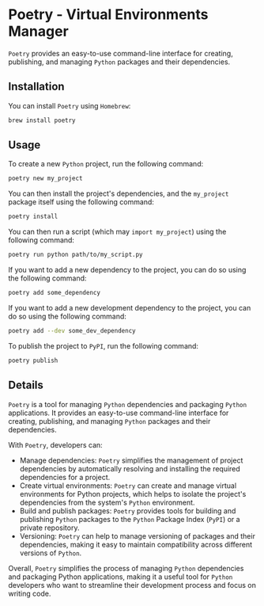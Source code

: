 # Poetry - Virtual Environments Manager

`Poetry` provides an easy-to-use command-line interface for creating, publishing, and managing `Python` packages and their dependencies.

## Installation

You can install `Poetry` using `Homebrew`:

```bash
brew install poetry
```

## Usage

To create a new `Python` project, run the following command:

```bash
poetry new my_project
```

You can then install the project's dependencies, and the `my_project` package itself using the following command:

```bash
poetry install
```

You can then run a script (which may `import my_project`) using the following command:

```bash
poetry run python path/to/my_script.py
```

If you want to add a new dependency to the project, you can do so using the following command:

```bash
poetry add some_dependency
```

If you want to add a new development dependency to the project, you can do so using the following command:

```bash
poetry add --dev some_dev_dependency
```

To publish the project to `PyPI`, run the following command:

```bash
poetry publish
```

## Details

`Poetry` is a tool for managing `Python` dependencies and packaging `Python` applications. It provides an easy-to-use command-line interface for creating, publishing, and managing `Python` packages and their dependencies.

With `Poetry`, developers can:

-   Manage dependencies: `Poetry` simplifies the management of project dependencies by automatically resolving and installing the required dependencies for a project.
-   Create virtual environments: `Poetry` can create and manage virtual environments for Python projects, which helps to isolate the project's dependencies from the system's `Python` environment.
-   Build and publish packages: `Poetry` provides tools for building and publishing `Python` packages to the `Python` Package Index (`PyPI`) or a private repository.
-   Versioning: `Poetry` can help to manage versioning of packages and their dependencies, making it easy to maintain compatibility across different versions of `Python`.

Overall, `Poetry` simplifies the process of managing `Python` dependencies and packaging Python applications, making it a useful tool for `Python` developers who want to streamline their development process and focus on writing code.
